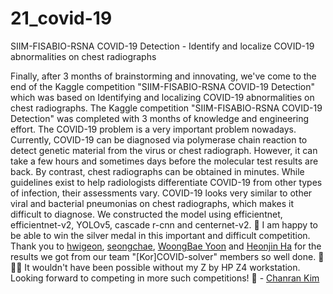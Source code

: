 # 21_covid-19
SIIM-FISABIO-RSNA COVID-19 Detection - Identify and localize COVID-19 abnormalities on chest radiographs

Finally, after 3 months of brainstorming and innovating, we've come to the end of the Kaggle competition "SIIM-FISABIO-RSNA COVID-19 Detection" which was based on Identifying and localizing COVID-19 abnormalities on chest radiographs.
The Kaggle competition "SIIM-FISABIO-RSNA COVID-19 Detection" was completed with 3 months of knowledge and engineering effort. The COVID-19 problem is a very important problem nowadays. Currently, COVID-19 can be diagnosed via polymerase chain reaction to detect genetic material from the virus or chest radiograph. However, it can take a few hours and sometimes days before the molecular test results are back. By contrast, chest radiographs can be obtained in minutes. While guidelines exist to help radiologists differentiate COVID-19 from other types of infection, their assessments vary. COVID-19 looks very similar to other viral and bacterial pneumonias on chest radiographs, which makes it difficult to diagnose. We constructed the model using efficientnet, efficientnet-v2, YOLOv5, cascade r-cnn and centernet-v2. 🎇
I am happy to be able to win the silver medal in this important and difficult competition. Thank you to [hwigeon](https://github.com/ohwi), [seongchae](https://github.com/powersht22), [WoongBae Yoon](https://github.com/xellnaga) and [Heonjin Ha](https://github.com/hihunjin) for the results we got from our team "[Kor]COVID-solver" members so well done. 👏👏👏
It wouldn't have been possible without my Z by HP Z4 workstation. Looking forward to competing in more such competitions! 🏰 - [Chanran Kim](https://github.com/seriousran)
